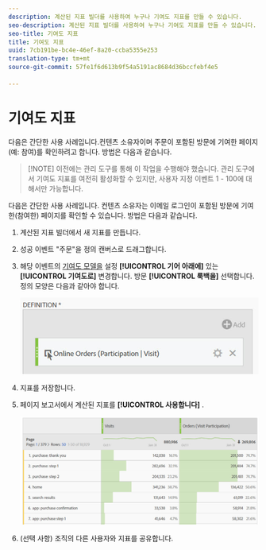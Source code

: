 ```yaml
---
description: 계산된 지표 빌더를 사용하여 누구나 기여도 지표를 만들 수 있습니다.
seo-description: 계산된 지표 빌더를 사용하여 누구나 기여도 지표를 만들 수 있습니다.
seo-title: 기여도 지표
title: 기여도 지표
uuid: 7cb191be-bc4e-46ef-8a20-ccba5355e253
translation-type: tm+mt
source-git-commit: 57fe1f6d613b9f54a5191ac8684d36bccfebf4e5

---
```



# 기여도 지표

다음은 간단한 사용 사례입니다.컨텐츠 소유자이며 주문이 포함된 방문에 기여한 페이지(예: 참여)를 확인하려고 합니다. 방법은 다음과 같습니다.

> [!NOTE] 이전에는 관리 도구를 통해 이 작업을 수행해야 했습니다. 관리 도구에서 기여도 지표를 여전히 활성화할 수 있지만, 사용자 지정 이벤트 1 - 100에 대해서만 가능합니다.

다음은 간단한 사용 사례입니다. 컨텐츠 소유자는 이메일 로그인이 포함된 방문에 기여한(참여한) 페이지를 확인할 수 있습니다. 방법은 다음과 같습니다.

1. 계산된 지표 빌더에서 새 지표를 만듭니다.
1. 성공 이벤트 "주문"을 정의 캔버스로 드래그합니다.
1. 해당 이벤트의 [기여도 모델을](/help/components/c-calcmetrics/c-workflow/cm-workflow/c-build-metrics/m-metric-type-alloc.md) 설정 **[!UICONTROL 기어 아래에]** 있는 **[!UICONTROL 기여도로]** 변경합니다. 방문 **[!UICONTROL 룩백을]** 선택합니다. 정의 모양은 다음과 같아야 합니다.

   ![](assets/participation.png)

1. 지표를 저장합니다.
1. 페이지 보고서에서 계산된 지표를 **[!UICONTROL 사용합니다]** .

   ![](assets/participation-pages.png)

1. (선택 사항) 조직의 다른 사용자와 지표를 공유합니다.

